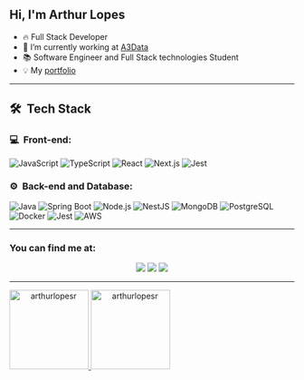 ## Hi, I'm Arthur Lopes


- 🔥 Full Stack Developer
- 🔭 I’m currently working at [A3Data](https://a3data.com.br/)
- 📚 Software Engineer and Full Stack technologies Student
- 💡 My [portfolio](http://arthurlopes.dev)
---  


<h2> 🛠 &nbsp;Tech Stack</h2>
<h3>💻 &nbsp;Front-end:</h3>

![JavaScript](https://img.shields.io/badge/-JavaScript-333333?style=flat&logo=javascript)
![TypeScript](https://img.shields.io/badge/-TypeScript-333333?style=flat&logo=typescript&logoColor=2D79C7)
![React](https://img.shields.io/badge/-React-333333?style=flat&logo=react)
![Next.js](https://img.shields.io/badge/-Next.JS-333333?style=flat&logo=next.js)
![Jest](https://img.shields.io/badge/-Jest-333333?style=flat&logo=jest&logoColor=E535AB)

<h3>⚙️ &nbsp;Back-end and Database:</h3>

![Java](https://img.shields.io/badge/-Java-333333?style=flat&logo=Java)
![Spring Boot](https://img.shields.io/badge/-Spring-333333?style=flat&logo=spring)
![Node.js](https://img.shields.io/badge/-Node.js-333333?style=flat&logo=node.js)
![NestJS](https://img.shields.io/badge/-NestJS-333333?style=flat&logo=nestjs&logoColor=E535AB)
![MongoDB](https://img.shields.io/badge/-MongoDB-333333?style=flat&logo=mongodb)
![PostgreSQL](https://img.shields.io/badge/-PostgreSQL-333333?style=flat&logo=postgresql)
![Docker](https://img.shields.io/badge/-Docker-333333?style=flat&logo=docker)
![Jest](https://img.shields.io/badge/-Jest-333333?style=flat&logo=jest&logoColor=E535AB)
![AWS](https://img.shields.io/badge/-AWS-333333?style=flat&logo=amazon&logoColor=FF9900)

----  
### You can find me at:

<p align="center">
<a href="https://instagram.com/arthur_lopesr"  target="_blank"><img src="https://img.shields.io/badge/-@arthurlopesr_-E4405F?style=flat-square&logo=Instagram&logoColor=white"/></a>
<a href="https://www.linkedin.com/in/arthur-lopesr/"><img src="https://img.shields.io/badge/-Arthur%20Lopes-0077B5?style=flat-square&logo=Linkedin&logoColor=white"/></a>
<a href="mailto:arthurlopr12@gmail.com"><img src="https://img.shields.io/badge/-arthurlopr12@gmail.com-D14836?style=flat-square&logo=Gmail&logoColor=white"/></a>
	
----  

<div style="display: flex" align="center">
<a href="https://github.com/arthurlopesr">
  <img height="140em" src="https://github-readme-stats.vercel.app/api/top-langs?username=arthurlopesr&show_icons=true&theme=radical&locale=en&layout=compact" alt="arthurlopesr" />
<img height="140em" src="https://github-readme-stats.vercel.app/api?username=arthurlopesr&show_icons=true&theme=radical&border_radius=10&locale=en&count_private=true&include_all_commits=true" alt="arthurlopesr" />
</div>
